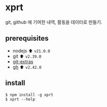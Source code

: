 # xprt

git, github 에 기여한 내역, 활동을 데이터로 만들기.

## prerequisites

* nodejs :arrow_up: `v21.0.0`
* git :arrow_up: `v2.39.0`
* [git-extras](https://github.com/tj/git-extras)
* [gh](https://github.com/cli/cli) :arrow_up: `v2.42.0`

## install

```
$ npm install -g xprt
$ xprt --help
```